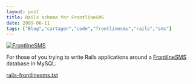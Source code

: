 ```yaml
---
layout: post
title: Rails schema for FrontlineSMS
date: 2009-06-11
tags: ["Blog","cartagen","code","frontlinesms","rails","sms"]
---
```


[![FrontlineSMS](http://unterbahn.com/wp-content/uploads/2009/06/Picture-2.png "Picture 2")](Picture-2.png)

For those of you trying to write Rails applications around a [FrontlineSMS](http://www.frontlinesms.com/) database in MySQL:

[rails-frontlinesms.txt](http://unterbahn.com/wp-content/uploads/2009/06/rails-frontlinesms.txt)